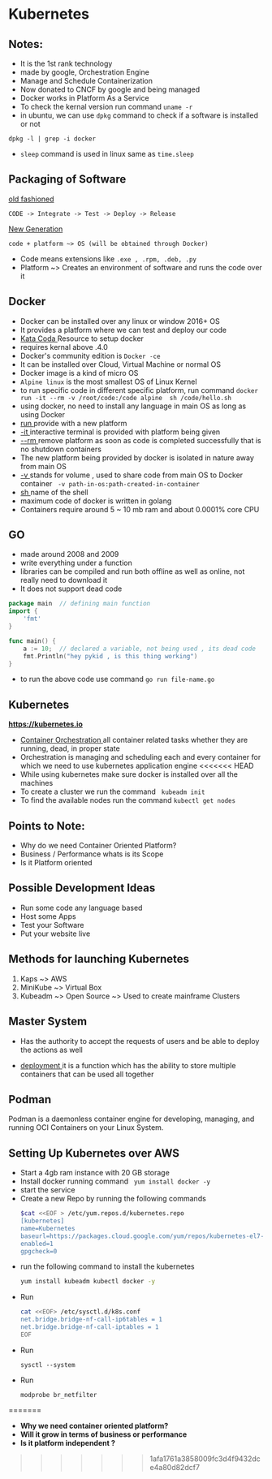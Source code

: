 # Kubernetes

## Notes:
* It is the 1st rank technology
* made by google, Orchestration Engine
* Manage and Schedule Containerization
* Now donated to CNCF by google and being managed
* Docker works in Platform As a Service
* To check the kernal version run command ```uname -r```
* in ubuntu, we can use ```dpkg``` command to check if a software is installed or not
```
dpkg -l | grep -i docker
```
* ```sleep``` command is used in linux same as ```time.sleep```

## Packaging of Software
<u> old fashioned </u>
```
CODE -> Integrate -> Test -> Deploy -> Release
```
<u> New Generation </u>
```
code + platform ~> OS (will be obtained through Docker)
```
* Code means extensions like ```.exe , .rpm, .deb, .py ```
* Platform ~> Creates an environment of software and runs the code over it


## Docker
* Docker can be installed over any linux or window 2016+ OS
* It provides a platform where we can test and deploy our code
* <a href="http://katacoda.com"> Kata Coda </a> Resource to setup docker
* requires kernal above .4.0
* Docker's community edition is ```Docker -ce```
* It can be installed over Cloud, Virtual Machine or normal OS
* Docker image is a kind of micro OS
* ```Alpine linux``` is the most smallest OS of Linux Kernel
* to run specific code in different specific platform, run command
 ```docker run -it --rm -v /root/code:/code alpine  sh /code/hello.sh```
* using docker, no need to install any language in main OS as long as using Docker
* <u> run </u> provide with a new platform
* <u> -it </u> interactive terminal is provided with platform being given
* <u> --rm </u> remove platform as soon as code is completed successfully that is no shutdown containers
* The new platform being provided by docker is isolated in nature away from main OS
* <u> -v </u> stands for volume , used to share code from main OS to Docker container
``` -v path-in-os:path-created-in-container```
* <u> sh </u> name of the shell
* maximum code of docker is written in golang
* Containers require around 5 ~ 10 mb ram and about 0.0001% core CPU


## GO
* made around 2008 and 2009
* write everything under a function
* libraries can be compiled and run both offline as well as online, not really need to download it
* It does not support dead code
```go
package main  // defining main function
import {
    'fmt'
} 

func main() {
    a := 10;  // declared a variable, not being used , its dead code
    fmt.Println("hey pykid , is this thing working")
}
```
* to run the above code use command ```go run file-name.go```

## Kubernetes
<b> https://kubernetes.io </b>
* <u> Container Orchestration </u> all container related tasks whether they are running, dead, in proper state 
* Orchestration is managing and scheduling each and every container for which we need to use kubernetes application engine
<<<<<<< HEAD
* While using kubernetes make sure docker is installed over all the machines
* To create a cluster we run the command ``` kubeadm init```
* To find the available nodes run the command ```kubectl get nodes```

## Points to Note:
* Why do we need Container Oriented Platform?
* Business / Performance whats is its Scope
* Is it Platform oriented

## Possible Development Ideas
* Run some code any language based
* Host some Apps
* Test your Software
* Put your website live

## Methods for launching Kubernetes
1. Kaps ~> AWS
2. MiniKube ~> Virtual Box
3. Kubeadm ~> Open Source ~> Used to create mainframe Clusters

## Master System
* Has the authority to accept the requests of users and be able to deploy the actions as well

* <u> deployment </u> it is a function which has the ability to store multiple containers that can be used all together

## Podman
Podman is a daemonless container engine for developing, managing, and running OCI Containers on your Linux System.

## Setting Up Kubernetes over AWS
* Start a 4gb ram instance with 20 GB storage
* Install docker running command ``` yum install docker -y```
* start the service
* Create a new Repo by running the following commands
    ```sh
    $cat <<EOF > /etc/yum.repos.d/kubernetes.repo
    [kubernetes]
    name=Kubernetes
    baseurl=https://packages.cloud.google.com/yum/repos/kubernetes-el7-x86_64
    enabled=1
    gpgcheck=0
    ```
* run the following command to install the kubernetes
    ```sh
    yum install kubeadm kubectl docker -y
    ```
* Run
    ```sh
    cat <<EOF> /etc/sysctl.d/k8s.conf
    net.bridge.bridge-nf-call-ip6tables = 1
    net.bridge.bridge-nf-call-iptables = 1
    EOF
    ```
* Run
    ```shell
    sysctl --system
    ```
* Run 
    ```shell
    modprobe br_netfilter
    ```
=======

* <b> Why we need container oriented platform? </b>
* <b> Will it grow in terms of business or performance </b>
* <b> Is it platform independent ? </b>

>>>>>>> 1afa1761a3858009fc3d4f9432dce4a80d82dcf7
